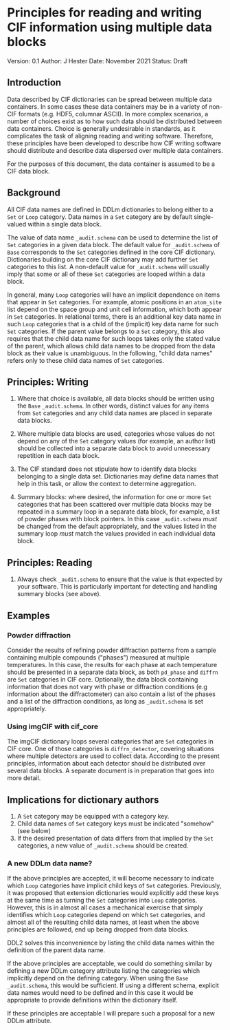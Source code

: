 # Principles for reading and writing CIF information using multiple data blocks

Version: 0.1
Author: J Hester 
Date: November 2021
Status: Draft

## Introduction

Data described by CIF dictionaries can be spread between multiple data
containers. In some cases these data containers may be in a variety of
non-CIF formats (e.g. HDF5, columnar ASCII).  In more complex
scenarios, a number of choices exist as to how such data should be
distributed between data containers. Choice is generally undesirable
in standards, as it complicates the task of aligning reading and
writing software. Therefore, these principles have been developed to
describe how CIF writing software should distribute and describe data
dispersed over multiple data containers. 

For the purposes of this document, the data container is assumed to be
a CIF data block.

## Background

All CIF data names are defined in DDLm dictionaries to belong either 
to a `Set` or `Loop` category. Data names in a `Set` category are
by default single-valued within a single data block.

The value of data name `_audit.schema` can be used to determine the
list of `Set` categories in a given data block. The default value for
`_audit.schema` of `Base` corresponds to the `Set` categories defined
in the core CIF dictionary. Dictionaries building on the core CIF
dictionary may add further `Set` categories to this list. A
non-default value for `_audit.schema` will usually imply that some 
or all of these `Set` categories are looped within a data block.

In general, many `Loop` categories will have an implicit dependence on
items that appear in `Set` categories. For example, atomic positions
in an `atom_site` list depend on the space group and unit cell
information, which both appear in `Set` categories.  In relational
terms, there is an additional key data name in such `Loop` categories
that is a child of the (implicit) key data name for such `Set`
categories. If the parent value belongs to a `Set` category, this also
requires that the child data name for such loops takes only the
stated value of the parent, which allows child data names to be
dropped from the data block as their value is unambiguous. In the
following, "child data names" refers only to these child data names of
`Set` categories.

## Principles: Writing

1. Where that choice is available, all data blocks should be written
using the `Base` `_audit.schema`.  In other words, distinct values for
any items from `Set` categories and any child data names are placed
in separate data blocks.

2. Where multiple data blocks are used, categories whose values do not
depend on any of the `Set` category values (for example, an author
list) should be collected into a separate data block to avoid
unnecessary repetition in each data block.

3. The CIF standard does not stipulate how to identify data blocks
   belonging to a single data set.  Dictionaries may define data names
   that help in this task, or allow the context to determine aggregation.

4. Summary blocks: where desired, the information for one or more
`Set` categories that has been scattered over multiple data blocks may
be repeated in a summary loop in a separate data block, for example, a
list of powder phases with block pointers. In this case
`_audit.schema` *must* be changed from the default appropriately, and
the values listed in the summary loop *must* match the values provided
in each individual data block.

## Principles: Reading

1. Always check `_audit.schema` to ensure that the value is that
expected by your software. This is particularly important for
detecting and handling summary blocks (see above).

## Examples

### Powder diffraction

Consider the results of refining powder diffraction patterns from a
sample containing multiple compounds ("phases") measured at
multiple temperatures. In this case, the results for each phase 
at each temperature should be presented in a separate data block,
as both `pd_phase` and `diffrn` are `Set` categories in CIF core.
Optionally, the data block containing information that does not
vary with phase or diffraction conditions (e.g information about
the diffractometer) can also contain a list of the phases and
a list of the diffraction conditions, as long as `_audit.schema`
is set appropriately.

### Using imgCIF with cif_core

The imgCIF dictionary loops several categories that are `Set`
categories in CIF core.  One of those categories is `diffrn_detector`,
covering situations where multiple detectors are used to collect
data. According to the present principles, information about each
detector should be distributed over several data blocks. A separate
document is in preparation that goes into more detail.

## Implications for dictionary authors

1. A `Set` category may be equipped with a category key.
2. Child data names of `Set` category keys must be indicated "somehow"
   (see below)
3. If the desired presentation of data differs from that implied by
the `Set` categories, a new value of `_audit.schema` should be
created.

### A new DDLm data name?

If the above principles are accepted, it will become necessary to
indicate which `Loop` categories have implicit child keys of `Set`
categories. Previously, it was proposed that extension dictionaries
would explicitly add these keys at the same time as turning the `Set`
categories into `Loop` categories. However, this is in almost all
cases a mechanical exercise that simply identifies which `Loop`
categories depend on which `Set` categories, and almost all of the
resulting child data names, at least when the above principles are
followed, end up being dropped from data blocks.

DDL2 solves this inconvenience by listing the child data names
within the definition of the parent data name.

If the above principles are acceptable, we could do something 
similar by defining a new DDLm category attribute listing the
categories which implicitly depend on the defining category. When
using the `Base` `_audit.schema`, this would be sufficient. If using
a different schema, explicit data names would need to be defined
and in this case it would be appropriate to provide definitions
within the dictionary itself. 

If these principles are acceptable I will prepare such a proposal
for a new DDLm attribute.
